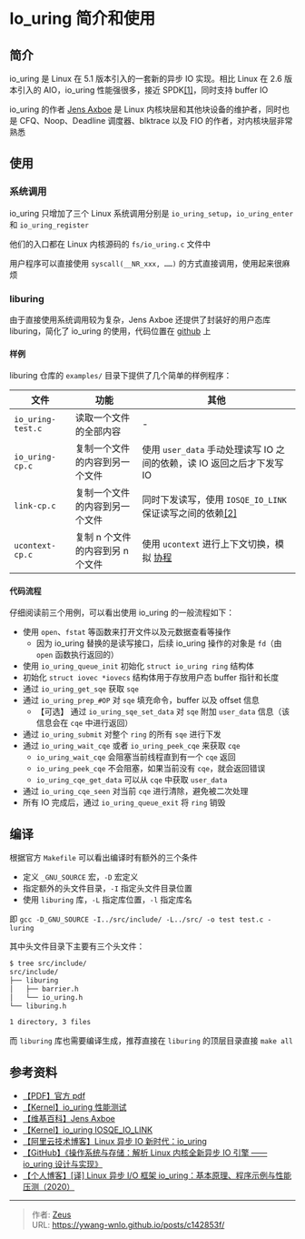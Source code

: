 # Io_uring 简介和使用


## 简介

io_uring 是 Linux 在 5.1 版本引入的一套新的异步 IO 实现。相比 Linux 在 2.6 版本引入的 AIO，io_uring 性能强很多，接近 SPDK[[1]](https://lore.kernel.org/linux-block/20190116175003.17880-1-axboe@kernel.dk/)，同时支持 buffer IO

io_uring 的作者 [Jens Axboe](https://en.wikipedia.org/wiki/Jens_Axboe) 是 Linux 内核块层和其他块设备的维护者，同时也是 CFQ、Noop、Deadline 调度器、blktrace 以及 FIO 的作者，对内核块层非常熟悉

## 使用

### 系统调用

io_uring 只增加了三个 Linux 系统调用分别是 `io_uring_setup`，`io_uring_enter` 和 `io_uring_register`

他们的入口都在 Linux 内核源码的 `fs/io_uring.c` 文件中

用户程序可以直接使用 `syscall(__NR_xxx, ……)` 的方式直接调用，使用起来很麻烦

### liburing

由于直接使用系统调用较为复杂，Jens Axboe 还提供了封装好的用户态库 liburing，简化了 io_uring 的使用，代码位置在 [github](https://github.com/axboe/liburing) 上

#### 样例

liburing 仓库的 `examples/` 目录下提供了几个简单的样例程序：

| 文件              | 功能                             | 其他                                                                                                                                   |
| ----------------- | -------------------------------- | -------------------------------------------------------------------------------------------------------------------------------------- |
| `io_uring-test.c` | 读取一个文件的全部内容           | -                                                                                                                                      |
| `io_uring-cp.c`   | 复制一个文件的内容到另一个文件   | 使用 `user_data` 手动处理读写 IO 之间的依赖，读 IO 返回之后才下发写 IO                                                                 |
| `link-cp.c`       | 复制一个文件的内容到另一个文件   | 同时下发读写，使用 `IOSQE_IO_LINK` 保证读写之间的依赖[[2]](https://lore.kernel.org/linux-block/20190517214131.5925-1-axboe@kernel.dk/) |
| `ucontext-cp.c`   | 复制 n 个文件的内容到另 n 个文件 | 使用 `ucontext` 进行上下文切换，模拟 [协程](https://blog.csdn.net/qq910894904/article/details/41911175)                                 |

#### 代码流程

仔细阅读前三个用例，可以看出使用 io_uring 的一般流程如下：

- 使用 `open`、`fstat` 等函数来打开文件以及元数据查看等操作
  - 因为 io_uring 替换的是读写接口，后续 io_uring 操作的对象是 `fd`（由 `open` 函数执行返回的）
- 使用 `io_uring_queue_init` 初始化 `struct io_uring ring` 结构体
- 初始化 `struct iovec *iovecs` 结构体用于存放用户态 buffer 指针和长度
- 通过 `io_uring_get_sqe` 获取 `sqe`
- 通过 `io_uring_prep_#OP` 对 `sqe` 填充命令，buffer 以及 offset 信息
  - 【可选】 通过 `io_uring_sqe_set_data` 对 `sqe` 附加 `user_data` 信息（该信息会在 `cqe` 中进行返回）
- 通过 `io_uring_submit` 对整个 `ring` 的所有 `sqe` 进行下发
- 通过 `io_uring_wait_cqe` 或者 `io_uring_peek_cqe` 来获取 `cqe`
  - `io_uring_wait_cqe` 会阻塞当前线程直到有一个 `cqe` 返回
  - `io_uring_peek_cqe` 不会阻塞，如果当前没有 `cqe`，就会返回错误
  - `io_uring_cqe_get_data` 可以从 `cqe` 中获取 `user_data`
- 通过 `io_uring_cqe_seen` 对当前 `cqe` 进行清除，避免被二次处理
- 所有 IO 完成后，通过 `io_uring_queue_exit` 将 `ring` 销毁

## 编译

根据官方 `Makefile` 可以看出编译时有额外的三个条件

- 定义 `_GNU_SOURCE` 宏，`-D` 宏定义
- 指定额外的头文件目录，`-I` 指定头文件目录位置
- 使用 `liburing` 库，`-L` 指定库位置，`-l` 指定库名

即 `gcc -D_GNU_SOURCE -I../src/include/ -L../src/ -o test test.c -luring`

其中头文件目录下主要有三个头文件：

```bash
$ tree src/include/
src/include/
├── liburing
│   ├── barrier.h
│   └── io_uring.h
└── liburing.h

1 directory, 3 files
```

而 `liburing` 库也需要编译生成，推荐直接在 `liburing` 的顶层目录直接 `make all`

## 参考资料

- [【PDF】官方 pdf](io_uring.pdf)
- [【Kernel】io_uring 性能测试](https://lore.kernel.org/linux-block/20190116175003.17880-1-axboe@kernel.dk/)
- [【维基百科】Jens Axboe](https://en.wikipedia.org/wiki/Jens_Axboe)
- [【Kernel】io_uring IOSQE_IO_LINK](https://lore.kernel.org/linux-block/20190517214131.5925-1-axboe@kernel.dk/)
- [【阿里云技术博客】Linux 异步 IO 新时代：io_uring](https://kernel.taobao.org/2019/06/io_uring-a-new-linux-asynchronous-io-API/)
- [【GitHub】《操作系统与存储：解析 Linux 内核全新异步 IO 引擎 —— io_uring 设计与实现》](https://github.com/Linkerist/blog/issues/25)
- [【个人博客】[译] Linux 异步 I/O 框架 io_uring：基本原理、程序示例与性能压测（2020）](https://arthurchiao.art/blog/intro-to-io-uring-zh/)


---

> 作者: [Zeus](https://github.com/ywang-wnlo)  
> URL: https://ywang-wnlo.github.io/posts/c142853f/  

